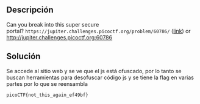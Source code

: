 ## Descripción
Can you break into this super secure portal? `https://jupiter.challenges.picoctf.org/problem/60786/` ([link](https://jupiter.challenges.picoctf.org/problem/60786/)) or http://jupiter.challenges.picoctf.org:60786

## Solución
Se accede al sitio web y se ve que el js está ofuscado, por lo tanto se buscan herramientas para desofuscar código js y se tiene la flag en varias partes por lo que se reensambla
```
picoCTF{not_this_again_ef49bf}
```